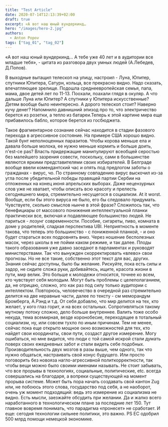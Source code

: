 ```yaml
---
title: "Test Article"
date: 2020-07-14T12:13:39+02:00
draft: true
excerpt: «А вот наш юный вундеркинд…
hero: "/images/hero-2.jpg"
authors:
  - Anton Popov
tags: ["tag_01", "tag_02"]
---
```


«А вот наш юный вундеркинд…
А тебе уже 40 лет и в аудитории все младше тебя», - цитата из разговора двух умных людей (А.Лебедев, Д.Попов). 

В выходные вытащил телескоп на улицу, настроил - Луна, Юпитер, спутники Юпитера, Сатурн, кольца, все прекрасно видно. Надо сказать, впечатляющее зрелище. Подошла среднеевропейская семья, папа, мама, двое детей лет по 11-13. Поохали, поахали глядя в окуляр. 
А что дальше Луна или Юпитер? А спутники у Юпитера искусственные? Детям вообще было неинтересно. А дорого телескоп стоит? Наверно кучу денег? 
Напомнило давнишний эпизод про то, что электричество берется из розетки, а тепло из батареи.Теперь к этой картине мира еще прибавилось бабло, которое берется из госбюджета.

Такое фрагментарное сознание сейчас находится в стадии фазового перехода в агрессивное состояние. На примере США хорошо видно. Такой бунт неполноценных паразитов. Чтобы корова меньше ела и давала больше молока, ее нужно меньше кормить и больше доить, n'est-ce pas? 
Власть придержащие манипулируют всеобщей серостью без малейшего зазрения совести, поскольку, сами в большинстве являются яркими представителями своих избирателей. В Белграде вообще ввели комендантский час и опять под предлогом заботы о гражданах - вирус, чо. По странному совпадению вирус выскочил из-за угла после убедительной победы правящей партии Сербии на отложенных на конец июня апрельских выборах. 
Даже нецензурных слов уже не хватает, чтобы описать всю красоту и прелесть сегодняшнего мира, стремительно несущегося в социализм. At it worst. Вообще, если бы этого вируса не было, его бы следовало придумать. Чувствуете, сколько смыслов нынче в этой фразе? 
Сложилось так, что бенефициары от массового понижения интеллектуальной планки практически все, включая и подавляющее большинство людей. Не париться - лозунг современности. Пособие, сигареты, пиво, комната в доме у родителей, сладкая перспектива UBI. 
Неприятность в моменте такова, что теперь это большинство - с пониженной планкой, - и оно будет стараться всех подровнять вниз. Через ношение бесполезных масок, через школы в не пойми каком режиме, и так далее. Плоды такого образования уже давно заседают в парламентах и руководят министерствами. Так что вынужден скорректировать «влево» свои прогнозы.
Но не все такие, собственно этот текст для вас, других. 
Знания сейчас доступны, было бы желание. 
Рискуйте, пока есть силы и задор, не сидите сложа руки, добивайтесь, ищите, красота жизни в пути, мир велик. Это больше к молодежи относится, точнее ко всем, кто чувствует себя молодым. Могут быть проблемы с целеполаганием, да, не отрицаю, сложно, это как раз под силу только аудитории с интеллектом. 
Повторюсь, человечество в очередной раз стремительно делится на две неравные части, далее по тексту - см меморандум Бромберга, А.Рэнд и т.д. От себя добавлю, что мир делится на тех, кто желает, у кого глаз горит, и на всех остальных. 
Сопротивляться такому мутному потоку сложно, дело больше внутреннее. Валить тоже особо некуда, тема всемирная, везде коронобесие, переходящее в тотальный социализм, ну, или совсем тухло по иным причинам. 
Тем не менее, сейчас пока еще открыто мощное окно возможностей для тех, кто найдет свои координаты, свои пути, создаст другое измерение. Могу ошибаться, но мне видится, что люди с той самой искрой стали думать поверх своих ежедневных забот и стали видеть себе подобных. Производительность двух мозгов в разы выше, чем одного, так что нужно общаться, настраивать свой конус будущего. Или просто поговорить без новояза нагло-агрессивной политкорректности, так чтобы вещи можно было своими именами называть. 
Не стоит забывать, что все прорывы в технологиях, социальные, политические, etc. всегда совершались на благодаря, а вопреки существующей на момент прорыва системе. 
Может быть пора начать создавать свой кантон Zug или, не побоюсь этого слова, государство под себя, а не наоборот, очень уж момент подходящий: ведь это измерение из социализма не видно. Есть мысли, заезжайте обсудить при желании. Да и жалко всего наработанного в технологическом плане за последние лет 150. Тут главное вовремя понимать, что парадигма «пронесет» не сработает. 
И еще: сегодня технологии сильнее политики, это важно. 
PS
ЕС одобрил 500 млрд помощи немецкой экономике.